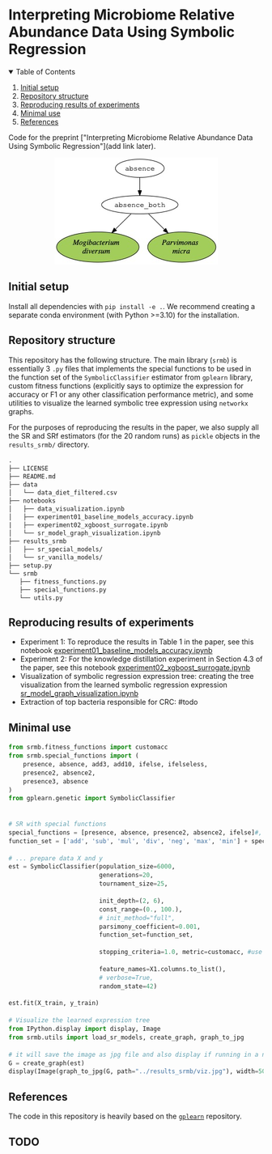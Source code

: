 # Interpreting Microbiome Relative Abundance Data Using Symbolic Regression

</div>

<!-- TABLE OF CONTENTS -->
<details open="open">
  <summary>Table of Contents</summary>
  <ol>
    <li><a href="#initial-setup">Initial setup</a></li>
    <li><a href="#repository-structure">Repository structure</a></li>
    <li><a href="#reproducing-results-of-experiments">Reproducing results of experiments</a></li>
    <li><a href="#minimal-use">Minimal use</a></li>
    <li><a href="#references">References</a></li>
  </ol>
</details>

<!-- <li>
      <a href="#description">Description</a>
      <ul>
        <li><a href="#dependencies">Dependencies</a></li>
        <li><a href="#installation">Installation</a></li>
      </ul>
</li> -->


Code for the preprint ["Interpreting Microbiome Relative Abundance Data Using Symbolic Regression"](add link later).

<p align="center">
  <img src="https://github.com/swag2198/microbiome-symbolic-regression/blob/main/results_srmb/xgboost_distilled_sr.jpg?raw=true" alt="alt text"/>
</p>

## Initial setup
Install all dependencies with `pip install -e .`. We recommend creating a separate conda environment (with Python >=3.10) for the installation.

## Repository structure
This repository has the following structure. The main library (`srmb`) is essentially 3 `.py` files that implements the special functions to be used in the function set
of the `SymbolicClassifier` estimator from `gplearn` library, custom fitness functions (explicitly says to optimize the expression for accuracy or F1 or any other
classification performance metric), and some utilities to visualize the learned symbolic tree expression using `networkx` graphs.

For the purposes of reproducing the results in the paper, we also supply all the SR and SRf estimators (for the 20 random runs) as `pickle` objects in the `results_srmb/` directory.
```
.
├── LICENSE
├── README.md
├── data
│   └── data_diet_filtered.csv
├── notebooks
│   ├── data_visualization.ipynb
│   ├── experiment01_baseline_models_accuracy.ipynb
|   ├── experiment02_xgboost_surrogate.ipynb
│   └── sr_model_graph_visualization.ipynb
├── results_srmb
│   ├── sr_special_models/
│   └── sr_vanilla_models/
├── setup.py
└── srmb
   ├── fitness_functions.py
   ├── special_functions.py
   └── utils.py
```

## Reproducing results of experiments

- Experiment 1: To reproduce the results in Table 1 in the paper, see this notebook [experiment01_baseline_models_accuracy.ipynb](https://github.com/swag2198/microbiome-symbolic-regression/blob/main/notebooks/experiment01_baseline_models_accuracy.ipynb)
- Experiment 2: For the knowledge distillation experiment in Section 4.3 of the paper, see this notebook [experiment02_xgboost_surrogate.ipynb](https://github.com/swag2198/microbiome-symbolic-regression/blob/main/notebooks/experiment02_xgboost_surrogate.ipynb)
- Visualization of symbolic regression expression tree: creating the tree visualization from the learned symbolic regression expression [sr_model_graph_visualization.ipynb](https://github.com/swag2198/microbiome-symbolic-regression/blob/main/notebooks/sr_model_graph_visualization.ipynb)
- Extraction of top bacteria responsible for CRC: #todo

## Minimal use

```python
from srmb.fitness_functions import customacc
from srmb.special_functions import (
    presence, absence, add3, add10, ifelse, ifelseless,
    presence2, absence2,
    presence3, absence
)
from gplearn.genetic import SymbolicClassifier


# SR with special functions
special_functions = [presence, absence, presence2, absence2, ifelse]#, add3, add10]
function_set = ['add', 'sub', 'mul', 'div', 'neg', 'max', 'min'] + special_functions

# ... prepare data X and y
est = SymbolicClassifier(population_size=6000,
                         generations=20,
                         tournament_size=25,

                         init_depth=(2, 6),
                         const_range=(0., 100.),
                         # init_method="full",
                         parsimony_coefficient=0.001,
                         function_set=function_set,

                         stopping_criteria=1.0, metric=customacc, #use custom acc as fitness
                         
                         feature_names=X1.columns.to_list(),
                         # verbose=True,
                         random_state=42)

est.fit(X_train, y_train)

# Visualize the learned expression tree
from IPython.display import display, Image
from srmb.utils import load_sr_models, create_graph, graph_to_jpg

# it will save the image as jpg file and also display if running in a notebook cell
G = create_graph(est)
display(Image(graph_to_jpg(G, path="../results_srmb/viz.jpg"), width=500, unconfined=True))
```

## References
The code in this repository is heavily based on the [`gplearn`](https://github.com/trevorstephens/gplearn) repository.

## TODO
